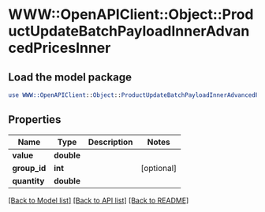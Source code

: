 # WWW::OpenAPIClient::Object::ProductUpdateBatchPayloadInnerAdvancedPricesInner

## Load the model package
```perl
use WWW::OpenAPIClient::Object::ProductUpdateBatchPayloadInnerAdvancedPricesInner;
```

## Properties
Name | Type | Description | Notes
------------ | ------------- | ------------- | -------------
**value** | **double** |  | 
**group_id** | **int** |  | [optional] 
**quantity** | **double** |  | 

[[Back to Model list]](../README.md#documentation-for-models) [[Back to API list]](../README.md#documentation-for-api-endpoints) [[Back to README]](../README.md)


